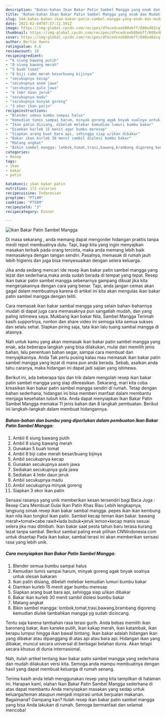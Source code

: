 ```yaml
---
description: "Bahan-bahan Ikan Bakar Patin Sambel Mangga yang enak dan Mudah Dibuat"
title: "Bahan-bahan Ikan Bakar Patin Sambel Mangga yang enak dan Mudah Dibuat"
slug: 544-bahan-bahan-ikan-bakar-patin-sambel-mangga-yang-enak-dan-mudah-dibuat
date: 2021-02-04T07:57:11.591Z
image: https://img-global.cpcdn.com/recipes/dfecedceeb88ebff/680x482cq70/ikan-bakar-patin-sambel-mangga-foto-resep-utama.jpg
thumbnail: https://img-global.cpcdn.com/recipes/dfecedceeb88ebff/680x482cq70/ikan-bakar-patin-sambel-mangga-foto-resep-utama.jpg
cover: https://img-global.cpcdn.com/recipes/dfecedceeb88ebff/680x482cq70/ikan-bakar-patin-sambel-mangga-foto-resep-utama.jpg
author: Bertie Owens
ratingvalue: 4.6
reviewcount: 10
recipeingredient:
- "6 siung bawang putih"
- "8 siung bawang merah"
- "5 buah tomat"
- "8 biji cabe merah besarbuang bijinya"
- "secukupnya kecap"
- "secukupnya asem jawa"
- "secukupnya gula jawa"
- "4 lmbr daun jeruk"
- "secukupnya madu"
- "secukupnya minyak goreng"
- "3 ekor ikan patin"
recipeinstructions:
- "Blender semua bumbu sampai halus"
- "Kemudian tumis sampai harum, minyak goreng agak bnyak soalnya untuk olesan bakaran"
- "Ikan patin disiang, dibelah melebar kemudian lumuri bumbu bakar"
- "Diamkan kurleb 15 menit agar bumbu meresap"
- "Siapkan arang buat bara api, sehingga siap u/ikan dibakar"
- "Bakar ikan kurleb 30 menit sambil diolesi bumbu bakar"
- "Matang angkat"
- "Bikin sambel mangga: lombok,tomat,trasi,bawang,brambang digoreng kemudian diulek tambahkan mangga yg sudah dicincang."
categories:
- Resep
tags:
- ikan
- bakar
- patin

katakunci: ikan bakar patin 
nutrition: 172 calories
recipecuisine: Indonesian
preptime: "PT14M"
cooktime: "PT56M"
recipeyield: "3"
recipecategory: Dinner

---
```



![Ikan Bakar Patin Sambel Mangga](https://img-global.cpcdn.com/recipes/dfecedceeb88ebff/680x482cq70/ikan-bakar-patin-sambel-mangga-foto-resep-utama.jpg)

Di masa  sekarang , anda memang dapat mengorder hidangan praktis tanpa mesti repot membuatnya dulu. Tapi, bagi kita yang ingin menyajikan masakan terbaik pada orang tercinta, maka anda memang lebih baik memasaknya dengan tangan sendiri. Pasalnya, memasak di rumah jauh lebih higienis dan juga bisa menyesuaikan dengan selera keluarga.

Jika anda sedang mencari ide resep ikan bakar patin sambel mangga yang lezat dan sederhana,maka anda sudah berada di tempat yang tepat. Resep ikan bakar patin sambel mangga  sebenarnya gampang dibuat jika kita mengerjakannya dengan cara yang benar. Tapi, anda jangan cemas akan gagal dalam membuatnya 
karena di artikel ini kita akan mengulas ikan bakar patin sambel mangga dengan teliti.  

Cara memasak ikan bakar sambal mangga yang selain bahan-bahannya mudah di dapat juga cara memasaknya pun sangatlah mudah, dan yang paling istimewa saya. Mukbang ikan bakar Nila, Sambel Mangga Terimah kasih supportnya, nonton dan share video ini semoga kita semua sukses dan selalu sehat. Siapkan piring saja, tata ikan lalu tuang sambal mangga di atasnya.

Nah untuk kamu yang akan memasak ikan bakar patin sambel mangga yang enak, ada beberapa langkah yang bisa dilakukan, mulai dari memilih jenis bahan, lalu penentuan bahan segar, sampai cara membuat dan menyajikannya. Anda Tak perlu pusing kalau mau memasak ikan bakar patin sambel mangga yang lezat di mana pun anda berada. Sebab, asalkan anda  tahu caranya, maka hidangan ini dapat jadi sajian yang istimewa.

Berikut ini, ada beberapa tips dan trik dalam mengolah resep ikan bakar patin sambel mangga yang siap dikreasikan. Sekarang, mari kita coba kreasikan ikan bakar patin sambel mangga sendiri di rumah. Tetap dengan bahan sederhana, hidangan ini bisa memberi manfaat dalam membantu menjaga kesehatan tubuh kita. Anda dapat menyiapkan Ikan Bakar Patin Sambel Mangga memakai 11 jenis bahan dan 8 langkah pembuatan. Berikut ini langkah-langkah dalam membuat hidangannya.

<!--inarticleads1-->

##### Bahan-bahan dan bumbu yang diperlukan dalam pembuatan Ikan Bakar Patin Sambel Mangga:

1. Ambil 6 siung bawang putih
1. Ambil 8 siung bawang merah
1. Gunakan 5 buah tomat
1. Ambil 8 biji cabe merah besar/buang bijinya
1. Ambil secukupnya kecap
1. Gunakan secukupnya asem jawa
1. Sediakan secukupnya gula jawa
1. Sediakan 4 lmbr daun jeruk
1. Ambil secukupnya madu
1. Ambil secukupnya minyak goreng
1. Siapkan 3 ekor ikan patin


Sensasi rasanya yang unik memberikan kesan tersendiri bagi Baca Juga : Resep Cara Membuat Gulai Ikan Patin Khas Riau Lebih lengkapnya, langsung simak resep ikan bakar sambal mangga. pepes ikan ikan kembung ikan nila ikan tongkol ikan patin. Sambel kecap teman ikan bakar. bawang merah•tomat•cabe rawit•lada bubuk•jeruk lemon•kecap manis sesuai selera jika mau ditmbah. Ikan bakar saat pesta tahun baru terasa kurang lezat tanpa sambal. Berikut sambal paling enak pilihan CNNIndonesia.com untuk disantap Pada ikan bakar, sambal terasi ini akan memberikan sensasi rasa yang lebih unik. 

<!--inarticleads2-->

##### Cara menyiapkan Ikan Bakar Patin Sambel Mangga:

1. Blender semua bumbu sampai halus
1. Kemudian tumis sampai harum, minyak goreng agak bnyak soalnya untuk olesan bakaran
1. Ikan patin disiang, dibelah melebar kemudian lumuri bumbu bakar
1. Diamkan kurleb 15 menit agar bumbu meresap
1. Siapkan arang buat bara api, sehingga siap u/ikan dibakar
1. Bakar ikan kurleb 30 menit sambil diolesi bumbu bakar
1. Matang angkat
1. Bikin sambel mangga: lombok,tomat,trasi,bawang,brambang digoreng kemudian diulek tambahkan mangga yg sudah dicincang.


Tentu saja karena tambahan rasa terasi gurih. Anda bebas memilih ikan baronang bakar, ikan kaneke putih, ikan kakap merah, ikan katambak, ikan kerapu lumpur hingga ikan bawal bintang. Ikan bakar adalah hidangan ikan yang dibakar atau dipanggang di atas api atau bara api. Hidangan ikan yang dibakar, muncul secara universal di berbagai belahan dunia. Akan tetapi secara khusus di dunia internasional. 

Nah, itulah artikel tentang  ikan bakar patin sambel mangga  yang sederhana dan mudah dilakukan versi kita. Semoga anda mampu membuatnya dengan hasil yang dapat membuat keluarga di rumah senang. 

Terima kasih anda telah menggunakan resep yang kita tampilkan di halaman ini. Harapan kami, olahan  Ikan Bakar Patin Sambel Mangga sederhana di atas dapat membantu Anda menyiapkan masakan yang sedap untuk keluarga/teman ataupun menjadi inspirasi untuk berjualan makanan. Bagaimana? Gampang kan? Itulah resep ikan bakar patin sambel mangga yang bisa Anda lakukan di rumah. Semoga bermanfaat dan selamat mencoba!

